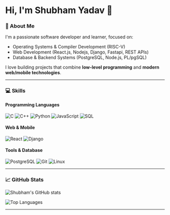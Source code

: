 # Hi, I'm Shubham Yadav 👋

### 🚀 About Me
I'm a passionate software developer and learner, focused on:

- Operating Systems & Compiler Development (RISC-V)
- Web Development (React.js, Nodejs, Django, Fastapi, REST APIs)
- Database & Backend Systems (PostgreSQL, Node.js, PL/pgSQL)

I love building projects that combine **low-level programming** and **modern web/mobile technologies**.

---

### 💻 Skills

#### Programming Languages
![C](https://img.shields.io/badge/C-00599C?style=for-the-badge&logo=c&logoColor=white)
![C++](https://img.shields.io/badge/C++-00599C?style=for-the-badge&logo=c%2B%2B&logoColor=white)
![Python](https://img.shields.io/badge/Python-3776AB?style=for-the-badge&logo=python&logoColor=white)
![JavaScript](https://img.shields.io/badge/JavaScript-F7DF1E?style=for-the-badge&logo=javascript&logoColor=black)
![SQL](https://img.shields.io/badge/SQL-003B57?style=for-the-badge&logo=mysql&logoColor=white)

#### Web & Mobile
![React](https://img.shields.io/badge/React-20232A?style=for-the-badge&logo=react&logoColor=61DAFB)
![Django](https://img.shields.io/badge/Django-092E20?style=for-the-badge&logo=django&logoColor=white)

#### Tools & Database
![PostgreSQL](https://img.shields.io/badge/PostgreSQL-336791?style=for-the-badge&logo=postgresql&logoColor=white)
![Git](https://img.shields.io/badge/Git-F05032?style=for-the-badge&logo=git&logoColor=white)
![Linux](https://img.shields.io/badge/Linux-FCC624?style=for-the-badge&logo=linux&logoColor=black)

---

 
### 📈 GitHub Stats

![Shubham's GitHub stats](https://github-readme-stats.vercel.app/api?username=Shubham04567&show_icons=true&theme=radical)

![Top Languages](https://github-readme-stats.vercel.app/api/top-langs/?username=Shubham04567&layout=compact&theme=radical)

---
